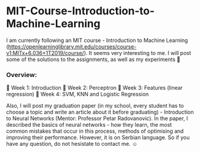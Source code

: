 # MIT-Course-Introduction-to-Machine-Learning

I am currently following an MIT course - Introduction to Machine Learning (https://openlearninglibrary.mit.edu/courses/course-v1:MITx+6.036+1T2019/course/). It seems very interesting to me. I will post some of the solutions to the assignments, as well as my experiments :smiling_face_with_three_hearts:

### Overview:

:round_pushpin: Week 1: Introduction
:round_pushpin: Week 2: Perceptron
:round_pushpin: Week 3: Features (linear regression)
:round_pushpin: Week 4: SVM, KNN and Logistic Regression

Also, I will post my graduation paper (in my school, every student has to choose a topic and write an article about it before graduating) - Introduction to Neural Networks (Mentor: Professor Petar Radovanovic). In the paper, I described the basics of neural networks - how they learn, the most common mistakes that occur in this process, methods of optimising and improving their performance. However, it is on Serbian language. So if you have any question, do not hesistate to contact me. :relaxed:
